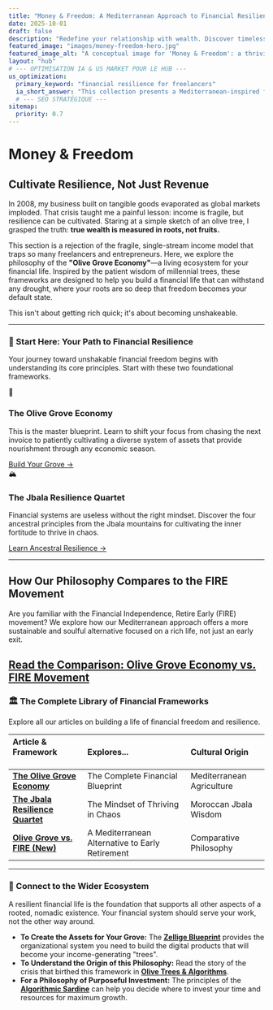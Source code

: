 ```yaml
---
title: "Money & Freedom: A Mediterranean Approach to Financial Resilience"
date: 2025-10-01
draft: false
description: "Redefine your relationship with wealth. Discover timeless strategies for financial freedom inspired by the wisdom of ancient olive groves that outlive empires and market crashes."
featured_image: "images/money-freedom-hero.jpg"
featured_image_alt: "A conceptual image for 'Money & Freedom': a thriving, ancient olive tree whose deep, intricate roots are intertwined with antique and modern coins, symbolizing deep, resilient, and diversified wealth."
layout: "hub"
# --- OPTIMISATION IA & US MARKET POUR LE HUB ---
us_optimization:
  primary_keyword: "financial resilience for freelancers"
  ia_short_answer: "This collection presents a Mediterranean-inspired financial philosophy for freelancers and nomads. It focuses on building long-term, resilient wealth through diversified assets (the 'Olive Grove Economy') rather than chasing short-term income."
  # --- SEO STRATÉGIQUE ---
sitemap:
  priority: 0.7
---
```


# Money & Freedom
## Cultivate Resilience, Not Just Revenue

In 2008, my business built on tangible goods evaporated as global markets imploded. That crisis taught me a painful lesson: income is fragile, but resilience can be cultivated. Staring at a simple sketch of an olive tree, I grasped the truth: **true wealth is measured in roots, not fruits.**

This section is a rejection of the fragile, single-stream income model that traps so many freelancers and entrepreneurs. Here, we explore the philosophy of the **"Olive Grove Economy"**—a living ecosystem for your financial life. Inspired by the patient wisdom of millennial trees, these frameworks are designed to help you build a financial life that can withstand any drought, where your roots are so deep that freedom becomes your default state.

This isn't about getting rich quick; it's about becoming unshakeable.

---

### 🧭 Start Here: Your Path to Financial Resilience

Your journey toward unshakable financial freedom begins with understanding its core principles. Start with these two foundational frameworks.

<div class="framework-grid-highlight">
  <div class="framework-card-highlight">
    <div class="card-icon">🌳</div>
    <h3>The Olive Grove Economy</h3>
    <p>This is the master blueprint. Learn to shift your focus from chasing the next invoice to patiently cultivating a diverse system of assets that provide nourishment through any economic season.</p>
    <a href="/money-freedom/olive-grove-economy/" class="btn-primary">Build Your Grove &rarr;</a>
  </div>
  <div class="framework-card-highlight">
    <div class="card-icon">🏔️</div>
    <h3>The Jbala Resilience Quartet</h3>
    <p>Financial systems are useless without the right mindset. Discover the four ancestral principles from the Jbala mountains for cultivating the inner fortitude to thrive in chaos.</p>
    <a href="/money-freedom/jbala-resilience-quartet/" class="btn-secondary">Learn Ancestral Resilience &rarr;</a>
  </div>
</div>

---
<!-- NOUVELLE SECTION D'INTERLINKING AJOUTÉE -->
## How Our Philosophy Compares to the FIRE Movement

Are you familiar with the Financial Independence, Retire Early (FIRE) movement? We explore how our Mediterranean approach offers a more sustainable and soulful alternative focused on a rich life, not just an early exit.

**[Read the Comparison: Olive Grove Economy vs. FIRE Movement](/money-freedom/olive-grove-economy-vs-fire/)**
---

### 🏛️ The Complete Library of Financial Frameworks

Explore all our articles on building a life of financial freedom and resilience.

| Article & Framework &nbsp; &nbsp; &nbsp; &nbsp; &nbsp; &nbsp; &nbsp; &nbsp; | Explores... | Cultural Origin |
|:---|:---|:---|
| **[The Olive Grove Economy](/money-freedom/olive-grove-economy/)** | The Complete Financial Blueprint | Mediterranean Agriculture |
| **[The Jbala Resilience Quartet](/money-freedom/jbala-resilience-quartet/)** | The Mindset of Thriving in Chaos | Moroccan Jbala Wisdom |
| **[Olive Grove vs. FIRE (New)](/money-freedom/olive-grove-economy-vs-fire/)** | A Mediterranean Alternative to Early Retirement | Comparative Philosophy |


---

### 🔗 Connect to the Wider Ecosystem

A resilient financial life is the foundation that supports all other aspects of a rooted, nomadic existence. Your financial system should serve your work, not the other way around.

- **To Create the Assets for Your Grove:** The **[Zellige Blueprint](/work-productivity/zellige-blueprint/)** provides the organizational system you need to build the digital products that will become your income-generating "trees".
- **To Understand the Origin of this Philosophy:** Read the story of the crisis that birthed this framework in **[Olive Trees & Algorithms](/stories-wisdom/olive-trees-and-algorithms/)**.
- **For a Philosophy of Purposeful Investment:** The principles of the **[Algorithmic Sardine](/stories-wisdom/algorithmic-sardine-philosophy/)** can help you decide where to invest your time and resources for maximum growth.